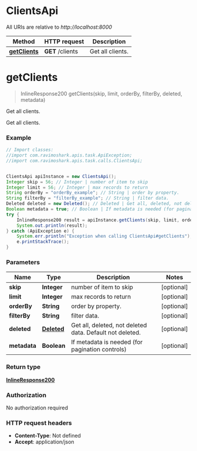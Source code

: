# ClientsApi

All URIs are relative to *http://localhost:8000*

Method | HTTP request | Description
------------- | ------------- | -------------
[**getClients**](ClientsApi.md#getClients) | **GET** /clients | Get all clients.

<a name="getClients"></a>
# **getClients**
> InlineResponse200 getClients(skip, limit, orderBy, filterBy, deleted, metadata)

Get all clients.

Get all clients.

### Example
```java
// Import classes:
//import com.ravimoshark.apis.task.ApiException;
//import com.ravimoshark.apis.task.calls.ClientsApi;


ClientsApi apiInstance = new ClientsApi();
Integer skip = 56; // Integer | number of item to skip
Integer limit = 56; // Integer | max records to return
String orderBy = "orderBy_example"; // String | order by property.
String filterBy = "filterBy_example"; // String | filter data.
Deleted deleted = new Deleted(); // Deleted | Get all, deleted, not deleted data. Default not deleted.
Boolean metadata = true; // Boolean | If metadata is needed (for pagination controls)
try {
    InlineResponse200 result = apiInstance.getClients(skip, limit, orderBy, filterBy, deleted, metadata);
    System.out.println(result);
} catch (ApiException e) {
    System.err.println("Exception when calling ClientsApi#getClients");
    e.printStackTrace();
}
```

### Parameters

Name | Type | Description  | Notes
------------- | ------------- | ------------- | -------------
 **skip** | **Integer**| number of item to skip | [optional]
 **limit** | **Integer**| max records to return | [optional]
 **orderBy** | **String**| order by property. | [optional]
 **filterBy** | **String**| filter data. | [optional]
 **deleted** | [**Deleted**](.md)| Get all, deleted, not deleted data. Default not deleted. | [optional]
 **metadata** | **Boolean**| If metadata is needed (for pagination controls) | [optional]

### Return type

[**InlineResponse200**](InlineResponse200.md)

### Authorization

No authorization required

### HTTP request headers

 - **Content-Type**: Not defined
 - **Accept**: application/json


